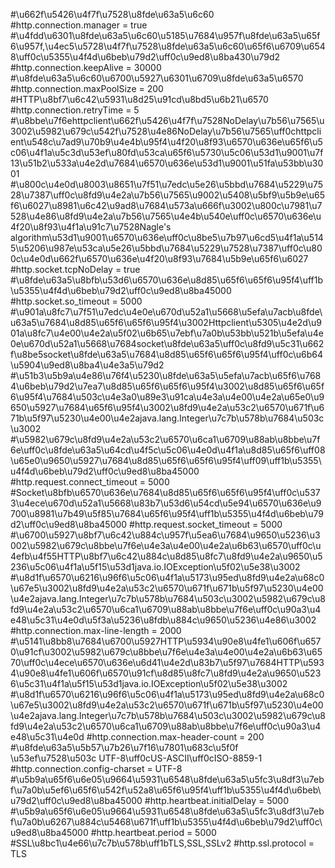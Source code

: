#\u662f\u5426\u4f7f\u7528\u8fde\u63a5\u6c60
#http.connection.manager = true
#\u4fdd\u6301\u8fde\u63a5\u6c60\u5185\u7684\u957f\u8fde\u63a5\u65f6\u957f,\u4ec5\u5728\u4f7f\u7528\u8fde\u63a5\u6c60\u65f6\u6709\u6548\uff0c\u5355\u4f4d\u6beb\u79d2\uff0c\u9ed8\u8ba430\u79d2
#http.connection.keepAlive = 30000
#\u8fde\u63a5\u6c60\u6700\u5927\u6301\u6709\u8fde\u63a5\u6570
#http.connection.maxPoolSize = 200
#HTTP\u8bf7\u6c42\u5931\u8d25\u91cd\u8bd5\u6b21\u6570
#http.connection.retryTime = 5
#\u8bbe\u7f6ehttpclient\u662f\u5426\u4f7f\u7528NoDelay\u7b56\u7565\u3002\u5982\u679c\u542f\u7528\u4e86NoDelay\u7b56\u7565\uff0chttpclient\u548c\u7ad9\u70b9\u4e4b\u95f4\u4f20\u8f93\u6570\u636e\u65f6\u5c06\u4f1a\u5c3d\u53ef\u80fd\u53ca\u65f6\u5730\u5c06\u53d1\u9001\u7f13\u51b2\u533a\u4e2d\u7684\u6570\u636e\u53d1\u9001\u51fa\u53bb\u3001
#\u800c\u4e0d\u8003\u8651\u7f51\u7edc\u5e26\u5bbd\u7684\u5229\u7528\u7387\uff0c\u8fd9\u4e2a\u7b56\u7565\u9002\u5408\u5bf9\u5b9e\u65f6\u6027\u8981\u6c42\u9ad8\u7684\u573a\u666f\u3002\u800c\u7981\u7528\u4e86\u8fd9\u4e2a\u7b56\u7565\u4e4b\u540e\uff0c\u6570\u636e\u4f20\u8f93\u4f1a\u91c7\u7528Nagle's algorithm\u53d1\u9001\u6570\u636e\uff0c\u8be5\u7b97\u6cd5\u4f1a\u5145\u5206\u987e\u53ca\u5e26\u5bbd\u7684\u5229\u7528\u7387\uff0c\u800c\u4e0d\u662f\u6570\u636e\u4f20\u8f93\u7684\u5b9e\u65f6\u6027
#http.socket.tcpNoDelay = true
#\u8fde\u63a5\u8bfb\u53d6\u6570\u636e\u8d85\u65f6\u65f6\u95f4\uff1b\u5355\u4f4d\u6beb\u79d2\uff0c\u9ed8\u8ba45000
#http.socket.so_timeout = 5000
#\u901a\u8fc7\u7f51\u7edc\u4e0e\u670d\u52a1\u5668\u5efa\u7acb\u8fde\u63a5\u7684\u8d85\u65f6\u65f6\u95f4\u3002Httpclient\u5305\u4e2d\u901a\u8fc7\u4e00\u4e2a\u5f02\u6b65\u7ebf\u7a0b\u53bb\u521b\u5efa\u4e0e\u670d\u52a1\u5668\u7684socket\u8fde\u63a5\uff0c\u8fd9\u5c31\u662f\u8be5socket\u8fde\u63a5\u7684\u8d85\u65f6\u65f6\u95f4\uff0c\u6b64\u5904\u9ed8\u8ba4\u4e3a5\u79d2
#\u51b3\u5b9a\u4e86\u76f4\u5230\u8fde\u63a5\u5efa\u7acb\u65f6\u7684\u6beb\u79d2\u7ea7\u8d85\u65f6\u65f6\u95f4\u3002\u8d85\u65f6\u65f6\u95f4\u7684\u503c\u4e3a0\u89e3\u91ca\u4e3a\u4e00\u4e2a\u65e0\u9650\u5927\u7684\u65f6\u95f4\u3002\u8fd9\u4e2a\u53c2\u6570\u671f\u671b\u5f97\u5230\u4e00\u4e2ajava.lang.Integer\u7c7b\u578b\u7684\u503c\u3002
#\u5982\u679c\u8fd9\u4e2a\u53c2\u6570\u6ca1\u6709\u88ab\u8bbe\u7f6e\uff0c\u8fde\u63a5\u64cd\u4f5c\u5c06\u4e0d\u4f1a\u8d85\u65f6\uff08\u65e0\u9650\u5927\u7684\u8d85\u65f6\u65f6\u95f4\uff09\uff1b\u5355\u4f4d\u6beb\u79d2\uff0c\u9ed8\u8ba45000
#http.request.connect_timeout = 5000
#Socket\u8bfb\u6570\u636e\u7684\u8d85\u65f6\u65f6\u95f4\uff0c\u5373\u4ece\u670d\u52a1\u5668\u83b7\u53d6\u54cd\u5e94\u6570\u636e\u9700\u8981\u7b49\u5f85\u7684\u65f6\u95f4\uff1b\u5355\u4f4d\u6beb\u79d2\uff0c\u9ed8\u8ba45000
#http.request.socket_timeout = 5000
#\u6700\u5927\u8bf7\u6c42\u884c\u957f\u5ea6\u7684\u9650\u5236\u3002\u5982\u679c\u8bbe\u7f6e\u4e3a\u4e00\u4e2a\u6b63\u6570\uff0c\u4efb\u4f55HTTP\u8bf7\u6c42\u884c\u8d85\u8fc7\u8fd9\u4e2a\u9650\u5236\u5c06\u4f1a\u5f15\u53d1java.io.IOException\u5f02\u5e38\u3002
#\u8d1f\u6570\u6216\u96f6\u5c06\u4f1a\u5173\u95ed\u8fd9\u4e2a\u68c0\u67e5\u3002\u8fd9\u4e2a\u53c2\u6570\u671f\u671b\u5f97\u5230\u4e00\u4e2ajava.lang.Integer\u7c7b\u578b\u7684\u503c\u3002\u5982\u679c\u8fd9\u4e2a\u53c2\u6570\u6ca1\u6709\u88ab\u8bbe\u7f6e\uff0c\u90a3\u4e48\u5c31\u4e0d\u5f3a\u5236\u8fdb\u884c\u9650\u5236\u4e86\u3002
#http.connection.max-line-length = 2000
#\u5141\u8bb8\u7684\u6700\u5927HTTP\u5934\u90e8\u4fe1\u606f\u6570\u91cf\u3002\u5982\u679c\u8bbe\u7f6e\u4e3a\u4e00\u4e2a\u6b63\u6570\uff0c\u4ece\u6570\u636e\u6d41\u4e2d\u83b7\u5f97\u7684HTTP\u5934\u90e8\u4fe1\u606f\u6570\u91cf\u8d85\u8fc7\u8fd9\u4e2a\u9650\u5236\u5c31\u4f1a\u5f15\u53d1java.io.IOException\u5f02\u5e38\u3002
#\u8d1f\u6570\u6216\u96f6\u5c06\u4f1a\u5173\u95ed\u8fd9\u4e2a\u68c0\u67e5\u3002\u8fd9\u4e2a\u53c2\u6570\u671f\u671b\u5f97\u5230\u4e00\u4e2ajava.lang.Integer\u7c7b\u578b\u7684\u503c\u3002\u5982\u679c\u8fd9\u4e2a\u53c2\u6570\u6ca1\u6709\u88ab\u8bbe\u7f6e\uff0c\u90a3\u4e48\u5c31\u4e0d
#http.connection.max-header-count = 200
#\u8fde\u63a5\u5b57\u7b26\u7f16\u7801\u683c\u5f0f \u53ef\u7528\u503c UTF-8\uff0cUS-ASCII\uff0cISO-8859-1
#http.connection.config-charset =  UTF-8
#\u5b9a\u65f6\u6e05\u9664\u5931\u6548\u8fde\u63a5\u5fc3\u8df3\u7ebf\u7a0b\u5ef6\u65f6\u542f\u52a8\u65f6\u95f4\uff1b\u5355\u4f4d\u6beb\u79d2\uff0c\u9ed8\u8ba45000
#http.heartbeat.initialDelay = 5000
#\u5b9a\u65f6\u6e05\u9664\u5931\u6548\u8fde\u63a5\u5fc3\u8df3\u7ebf\u7a0b\u6267\u884c\u5468\u671f\uff1b\u5355\u4f4d\u6beb\u79d2\uff0c\u9ed8\u8ba45000
#http.heartbeat.period = 5000
#SSL\u8bc1\u4e66\u7c7b\u578b\uff1bTLS,SSL,SSLv2
#http.ssl.protocol = TLS   